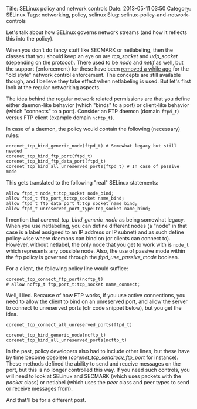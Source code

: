 Title: SELinux policy and network controls
Date: 2013-05-11 03:50
Category: SELinux
Tags: networking, policy, selinux
Slug: selinux-policy-and-network-controls

Let's talk about how SELinux governs network streams (and how it
reflects this into the policy).

When you don't do fancy stuff like SECMARK or netlabeling, then the
classes that you should keep an eye on are *tcp\_socket* and
*udp\_socket* (depending on the protocol). There used to be *node* and
*netif* as well, but the support (enforcement) for these have been
[removed a while ago](http://lists.openwall.net/netdev/2009/03/27/144)
for the "old style" network control enforcement. The concepts are still
available though, and I believe they take effect when netlabeling is
used. But let's first look at the regular networking aspects.

The idea behind the regular network related permissions are that you
define either daemon-like behavior (which "binds" to a port) or
client-like behavior (which "connects" to a port). Consider an FTP
daemon (domain `ftpd_t`) versus FTP client (example domain `ncftp_t`).

In case of a daemon, the policy would contain the following (necessary)
rules:

    corenet_tcp_bind_generic_node(ftpd_t) # Somewhat legacy but still needed
    corenet_tcp_bind_ftp_port(ftpd_t)
    corenet_tcp_bind_ftp_data_port(ftpd_t)
    corenet_tcp_bind_all_unreserved_ports(ftpd_t) # In case of passive mode

This gets translated to the following "real" SELinux statements:

    allow ftpd_t node_t:tcp_socket node_bind;
    allow ftpd_t ftp_port_t:tcp_socket name_bind;
    allow ftpd_t ftp_data_port_t:tcp_socket name_bind;
    allow ftpd_t unreserved_port_type:tcp_socket name_bind;

I mention that *corenet\_tcp\_bind\_generic\_node* as being somewhat
legacy. When you use netlabeling, you can define different nodes (a
"node" in that case is a label assigned to an IP address or IP subnet)
and as such define policy-wise where daemons can bind on (or clients can
connect to). However, without netlabel, the only node that you get to
work with is `node_t` which represents any possible node. Also, the use
of passive mode within the ftp policy is governed through the
*ftpd\_use\_passive\_mode* boolean.

For a client, the following policy line would suffice:

    corenet_tcp_connect_ftp_port(ncftp_t)
    # allow ncftp_t ftp_port_t:tcp_socket name_connect;

Well, I lied. Because of how FTP works, if you use active connections,
you need to allow the client to bind on an unreserved port, and allow
the server to connect to unreserved ports (cfr code snippet below), but
you get the idea.

    corenet_tcp_connect_all_unreserved_ports(ftpd_t)

    corenet_tcp_bind_generic_node(ncftp_t)
    corenet_tcp_bind_all_unreserved_ports(ncftp_t)

In the past, policy developers also had to include other lines, but
these have by time become obsolete (*corenet\_tcp\_sendrecv\_ftp\_port*
for instance). These methods defined the ability to send and receive
messages on the port, but this is no longer controlled this way. If you
need such controls, you will need to look at SELinux and SECMARK (which
uses packets with the *packet* class) or netlabel (which uses the *peer*
class and peer types to send or receive messages from).

And that'll be for a different post.
